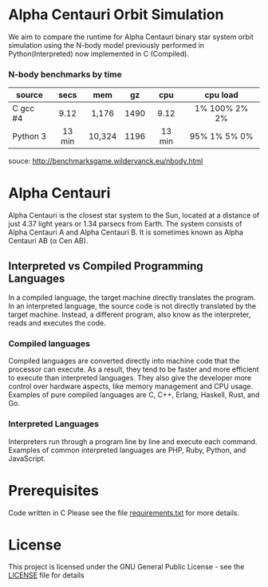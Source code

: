 # Alpha Centauri Orbit Simulation
We aim to compare the runtime for Alpha Centauri binary star system orbit simulation using the N-body model previously performed in Python(Interpreted) now implemented in C (Compiled).
### N-body benchmarks by time
| source   |  secs |   mem |   gz |  cpu |   cpu load   | 
|----------|:-----:|:-----:|:----:|:----:|:------------:|
| C gcc #4 |  9.12 | 1,176 | 1490 | 9.12 | 1% 100% 2% 2%|
| Python 3 | 13 min| 10,324| 1196 |13 min| 95% 1% 5% 0% |
 souce: http://benchmarksgame.wildervanck.eu/nbody.html

# Alpha Centauri
Alpha Centauri is the closest star system to the Sun, located at a distance of just 4.37 light years or 1.34 parsecs from Earth. The system consists of Alpha Centauri A and Alpha Centauri B. It is sometimes known as Alpha Centauri AB (α Cen AB).

## Interpreted vs Compiled Programming Languages
In a compiled language, the target machine directly translates the program. In an interpreted language, the source code is not directly translated by the target machine. Instead, a different program, also know as the interpreter, reads and executes the code.

### Compiled languages
Compiled languages are converted directly into machine code that the processor can execute. As a result, they tend to be faster and more efficient to execute than interpreted languages. They also give the developer more control over hardware aspects, like memory management and CPU usage.
Examples of pure compiled languages are C, C++, Erlang, Haskell, Rust, and Go.

### Interpreted Languages
Interpreters run through a program line by line and execute each command.
Examples of common interpreted languages are PHP, Ruby, Python, and JavaScript.

# Prerequisites
Code written in C 
Please see the file [requirements.txt](requirements.txt) for more details.

# License
This project is licensed under the GNU General Public License - see the [LICENSE](LICENSE) file for details

